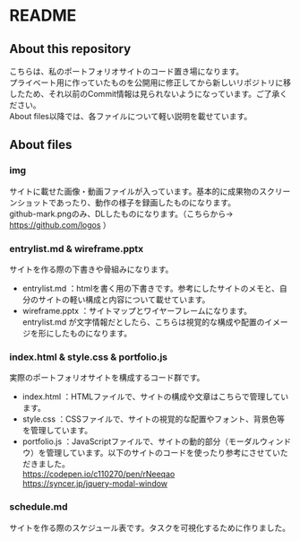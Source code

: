 # README

## About this repository
こちらは、私のポートフォリオサイトのコード置き場になります。<br>
プライベート用に作っていたものを公開用に修正してから新しいリポジトリに移したため、それ以前のCommit情報は見られないようになっています。ご了承ください。<br>
About files以降では、各ファイルについて軽い説明を載せています。

## About files

### img
サイトに載せた画像・動画ファイルが入っています。基本的に成果物のスクリーンショットであったり、動作の様子を録画したものになります。<br>
github-mark.pngのみ、DLしたものになります。（こちらから→ https://github.com/logos ）

### entrylist.md & wireframe.pptx
サイトを作る際の下書きや骨組みになります。
* entrylist.md ：htmlを書く用の下書きです。参考にしたサイトのメモと、自分のサイトの軽い構成と内容について載せています。
* wireframe.pptx ：サイトマップとワイヤーフレームになります。entrylist.md が文字情報だとしたら、こちらは視覚的な構成や配置のイメージを形にしたものになります。

### index.html & style.css & portfolio.js
実際のポートフォリオサイトを構成するコード群です。
* index.html ：HTMLファイルで、サイトの構成や文章はこちらで管理しています。
* style.css ：CSSファイルで、サイトの視覚的な配置やフォント、背景色等を管理しています。
* portfolio.js ：JavaScriptファイルで、サイトの動的部分（モーダルウィンドウ）を管理しています。以下のサイトのコードを使ったり参考にさせていただきました。<br>
    https://codepen.io/c110270/pen/rNeeqao <br>
    https://syncer.jp/jquery-modal-window

### schedule.md
サイトを作る際のスケジュール表です。タスクを可視化するために作りました。